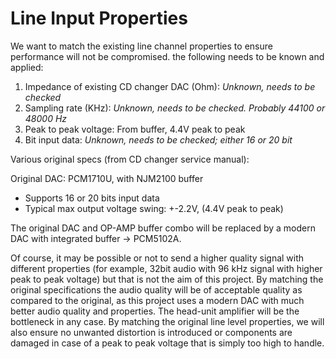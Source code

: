 # Line Input Properties

We want to match the existing line channel properties to ensure performance will not be compromised. the following needs to be known and applied:
1. Impedance of existing CD changer DAC (Ohm):   _Unknown, needs to be checked_
2. Sampling rate (KHz):  _Unknown, needs to be checked. Probably 44100 or 48000 Hz_
3. Peak to peak voltage:  From buffer, 4.4V peak to peak
4. Bit input data:  _Unknown, needs to be checked; either 16 or 20 bit_

Various original specs (from CD changer service manual):

Original DAC: PCM1710U, with NJM2100 buffer
- Supports 16 or 20 bits input data
- Typical max output voltage swing: +-2.2V, (4.4V peak to peak)

The original DAC and OP-AMP buffer combo will be replaced by a modern DAC with integrated buffer -> PCM5102A.

Of course, it may be possible or not to send a higher quality signal with different properties (for example, 32bit audio with 96 kHz signal with higher peak to peak voltage) but that is not the aim of this project.
By matching the original specifications the audio quality will be of acceptable quality as compared to the original, as this project uses a modern DAC with much better audio quality and properties. The head-unit amplifier will be the bottleneck in any case. By matching the original line level properties, we will also ensure no unwanted distortion is introduced or components are damaged in case of a peak to peak voltage that is simply too high to handle.
